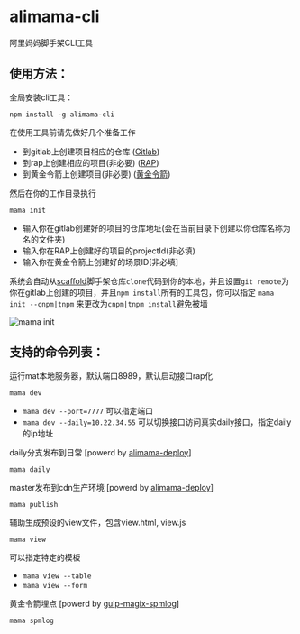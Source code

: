 # alimama-cli
阿里妈妈脚手架CLI工具

## 使用方法：

全局安装cli工具：

    npm install -g alimama-cli

在使用工具前请先做好几个准备工作

  + 到gitlab上创建项目相应的仓库 ([Gitlab](http://gitlab.alibaba-inc.com))
  + 到rap上创建相应的项目(非必要) ([RAP](http://rap.alibaba-inc.com))
  + 到黄金令箭上创建项目(非必要) ([黄金令箭](http://log.alibaba-inc.com/gold/part/index.htm))

然后在你的工作目录执行

    mama init

  + 输入你在gitlab创建好的项目的仓库地址(会在当前目录下创建以你仓库名称为名的文件夹)
  + 输入你在RAP上创建好的项目的projectId(非必填)
  + 输入你在黄金令箭上创建好的场景ID[非必填]

系统会自动从[scaffold](http://gitlab.alibaba-inc.com/thx/scaffold)脚手架仓库`clone`代码到你的本地，并且设置`git remote`为你在gitlab上创建的项目，并且`npm install`所有的工具包，你可以指定 `mama init --cnpm|tnpm` 来更改为`cnpm|tnpm install`避免被墙

  ![mama init](https://img.alicdn.com/tps/TB1bq1FNVXXXXbIXVXXXXXXXXXX-477-311.jpg)



## 支持的命令列表：

运行mat本地服务器，默认端口8989，默认启动接口rap化

    mama dev

  + `mama dev --port=7777` 可以指定端口
  + `mama dev --daily=10.22.34.55` 可以切换接口访问真实daily接口，指定daily的ip地址

daily分支发布到日常 [powerd by [alimama-deploy](https://www.npmjs.com/package/alimama-deploy)]

    mama daily

master发布到cdn生产环境 [powerd by [alimama-deploy](https://www.npmjs.com/package/alimama-deploy)]

    mama publish

辅助生成预设的view文件，包含view.html, view.js

    mama view
可以指定特定的模板
  + `mama view --table`
  + `mama view --form`

黄金令箭埋点 [powerd by [gulp-magix-spmlog](https://www.npmjs.com/package/gulp-magix-spmlog)]

    mama spmlog

